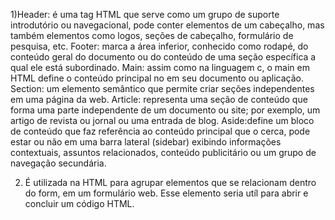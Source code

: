1)Header: é uma tag HTML que serve como um grupo de suporte introdutório ou navegacional, pode conter elementos de um cabeçalho, mas também elementos como logos, seções de cabeçalho, formulário de pesquisa, etc.
Footer: marca a área inferior, conhecido como rodapé, do conteúdo geral do documento ou do conteúdo de uma seção específica a qual ele está subordinado.
Main: assim como na linguagem c, o main em HTML define o conteúdo principal no <body> em seu documento ou aplicação.
Section: um elemento semântico que permite criar seções independentes em uma página da web. 
Article: representa uma seção de conteúdo que forma uma parte independente de um documento ou site; por exemplo, um artigo de revista ou jornal ou uma entrada de blog. 
Aside:define um bloco de conteúdo que faz referência ao conteúdo principal que o cerca, pode estar ou não em uma barra lateral (sidebar) exibindo informações contextuais, assuntos relacionados, conteúdo publicitário ou um grupo de navegação secundária. 

2) É utilizada na HTML para agrupar elementos que se relacionam dentro do form, em um formulário web. Esse elemento seria utíl para abrir e concluir um código HTML.
